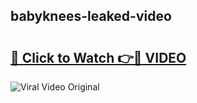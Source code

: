 ## babyknees-leaked-video 

# <h2><a href="http://freeplayer.one?title=babyknees-leaked-video&ref=21J">🔗 Click to Watch 👉🔴 VIDEO</a></h2>

<a href="http://freeplayer.one?title=babyknees-leaked-video&ref=21J" rel="nofollow" data-target="animated-image.originalLink"><img src="https://i.ibb.co.com/xMMVF88/686577567.gif" alt="Viral Video Original" style="max-width: 100%; display: inline-block;" data-target="animated-image.originalImage"></a>

